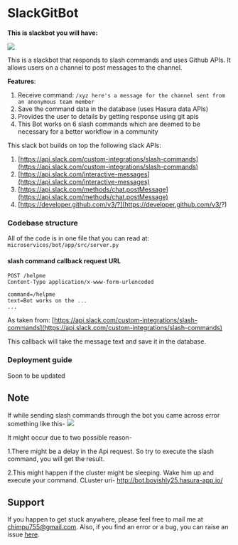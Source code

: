 # SlackGitBot 

**This is slackbot you will have:**

![](https://media.giphy.com/media/QKiWFh7KBfFMzVrt85/giphy.gif)

This is a  slackbot that responds to slash commands and uses Github APIs. It allows users on a channel to post messages to the channel.

**Features**:

1. Receive command: `/xyz here's a message for the channel sent from an anonymous team member`
2. Save the command data in the database (uses Hasura data APIs)
3. Provides the user to details by getting response using git apis
4. This Bot works on 6 slash commands which are deemed to be necessary for a better workflow in a community

This slack bot builds on top the following slack APIs:

1. [https://api.slack.com/custom-integrations/slash-commands](https://api.slack.com/custom-integrations/slash-commands)
2. [https://api.slack.com/interactive-messages](https://api.slack.com/interactive-messages)
3. [https://api.slack.com/methods/chat.postMessage](https://api.slack.com/methods/chat.postMessage)
4. [https://developer.github.com/v3/?](https://developer.github.com/v3/?)

### Codebase structure

All of the code is in one file that you can read at: `microservices/bot/app/src/server.py`

#### slash command callback request URL
 ```http
 POST /helpme
 Content-Type application/x-www-form-urlencoded

 command=/helpme
 text=Bot works on the ...
 ...
 ```

As taken from: [https://api.slack.com/custom-integrations/slash-commands](https://api.slack.com/custom-integrations/slash-commands)

This callback will take the message text and save it in the database.

### Deployment guide

Soon to be updated

## Note

If while sending slash commands through the bot you came across error something like this-
![](https://image.ibb.co/iffKDJ/error.png)

It might occur due to two possible reason- 

1.There might be a delay in the Api request. So try to execute the slash command, you will get the result.

2.This might happen if the cluster might be sleeping. Wake him up and execute your command. 
  CLuster uri- http://bot.boyishly25.hasura-app.io/

## Support

If you happen to get stuck anywhere, please feel free to mail me at chimpu755@gmail.com. Also, if you find an error or a bug, you can raise an issue [here](https://github.com/Satyabrat35/SlackGitBot).
